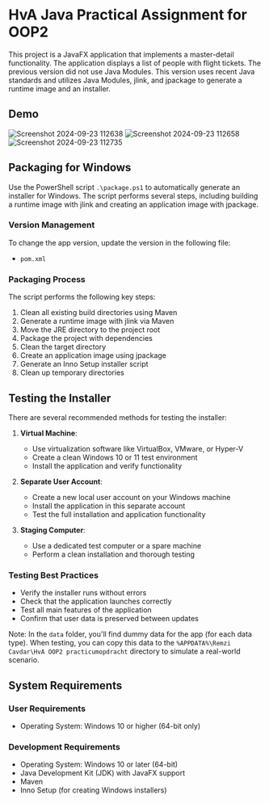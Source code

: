 # HvA Java Practical Assignment for OOP2
This project is a JavaFX application that implements a master-detail functionality.
The application displays a list of people with flight tickets.
The previous version did not use Java Modules.
This version uses recent Java standards and utilizes Java Modules, jlink, and jpackage to generate a runtime image and an installer.

## Demo
![Screenshot 2024-09-23 112638](https://github.com/user-attachments/assets/67478baa-f9e1-4102-8ad7-5709bef4aabb)
![Screenshot 2024-09-23 112658](https://github.com/user-attachments/assets/cd77e584-b449-4f88-b240-8baf2443adec)
![Screenshot 2024-09-23 112735](https://github.com/user-attachments/assets/bc04f7d2-7c35-4018-8fa9-d42978d2f38c)

## Packaging for Windows
Use the PowerShell script `.\package.ps1` to automatically generate an installer for Windows.
The script performs several steps, including building a runtime image with jlink and creating an application image with jpackage.

### Version Management
To change the app version, update the version in the following file:
- `pom.xml`

### Packaging Process
The script performs the following key steps:
1. Clean all existing build directories using Maven
2. Generate a runtime image with jlink via Maven
3. Move the JRE directory to the project root
4. Package the project with dependencies
5. Clean the target directory
6. Create an application image using jpackage
7. Generate an Inno Setup installer script
8. Clean up temporary directories

## Testing the Installer
There are several recommended methods for testing the installer:

1. **Virtual Machine**:
    - Use virtualization software like VirtualBox, VMware, or Hyper-V
    - Create a clean Windows 10 or 11 test environment
    - Install the application and verify functionality

2. **Separate User Account**:
    - Create a new local user account on your Windows machine
    - Install the application in this separate account
    - Test the full installation and application functionality

3. **Staging Computer**:
    - Use a dedicated test computer or a spare machine
    - Perform a clean installation and thorough testing

### Testing Best Practices
- Verify the installer runs without errors
- Check that the application launches correctly
- Test all main features of the application
- Confirm that user data is preserved between updates

Note: In the `data` folder, you'll find dummy data for the app (for each data type). When testing, you can copy this data to the `%APPDATA%\Remzi Cavdar\HvA OOP2 practicumopdracht` directory to simulate a real-world scenario.

## System Requirements

### User Requirements
- Operating System: Windows 10 or higher (64-bit only)

### Development Requirements
- Operating System: Windows 10 or later (64-bit)
- Java Development Kit (JDK) with JavaFX support
- Maven
- Inno Setup (for creating Windows installers)
